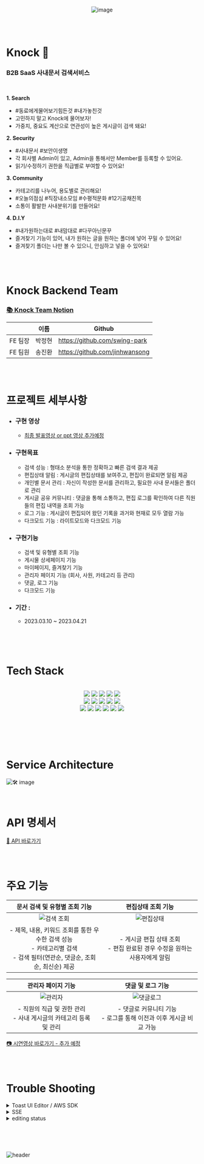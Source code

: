<br>

<div align=center>

![image](https://blog.kakaocdn.net/dn/bztGQh/btsaw9ePO9D/pjNReUpXKg8aIXAruhgCu1/img.gif)

</div>

<br><br>

# Knock 🚪
### B2B SaaS 사내문서 검색서비스
<br>

<b>1. Search</b>
- #동료에게물어보기힘든것 #내가놓친것
- 고민하지 말고 Knock에 물어보자!
- 가중치, 중요도 계산으로 연관성이 높은 게시글이 검색 돼요!

<b>2. Security</b>
- #사내문서 #보안이생명
- 각 회사별 Admin이 있고, Admin을 통해서만 Member를 등록할 수 있어요.
- 읽기/수정하기 권한을 직급별로 부여할 수 있어요!

<b>3. Community</b>
- 카테고리를 나누어, 용도별로 관리해요!
- #오늘의점심 #직장내소모임 #수평적문화 #12기공채친목
- 소통이 활발한 사내분위기를 만들어요!

<b>4. D.I.Y</b>
- #내가원하는대로 #내맘대로 #다꾸아닌문꾸
- 즐겨찾기 기능이 있어, 내가 원하는 글을 원하는 폴더에 넣어 꾸밀 수 있어요!
- 즐겨찾기 폴더는 나만 볼 수 있으니, 안심하고 넣을 수 있어요!
  <br><br><br><br>


# Knock Backend Team
### [📚 Knock Team Notion](https://www.notion.so/Knock-a9dbba271c2645559d9a1d965357e146) <br>

|     | 이름   | Github |
|-----|------|--------|
| FE 팀장 | 박정현  | https://github.com/swing-park |
| FE 팀원 | 송진환  | https://github.com/jinhwansong |

<br><br>

# 프로젝트 세부사항
- ### 구현 영상<br>
  - [최종 발표영상 or ppt 영상 추가예정]() <br>
- ###  구현목표
  - 검색 성능 : 형태소 분석을 통한 정확하고 빠른 검색 결과 제공
  - 편집상태 알림 : 게시글의 편집상태를 보여주고, 편집이 완료되면 알림 제공
  - 개인별 문서 관리 : 자신이 작성한 문서를 관리하고, 필요한 사내 문서들은 폴더로 관리
  - 게시글 공유 커뮤니티 : 댓글을 통해 소통하고, 편집 로그를 확인하여 다른 직원들의 편집 내역을 조회 가능
  - 로그 기능 : 게시글이 편집되어 왔던 기록을 과거와 현재로 모두 열람 가능
  - 다크모드 기능 : 라이트모드와 다크모드 기능  
- ###  구현기능
  - 검색 및 유형별 조회 기능
  - 게시물 상세페이지 기능
  - 마이페이지, 즐겨찾기 기능
  - 관리자 페이지 기능 (회사, 사원, 카테고리 등 관리)
  - 댓글, 로그 기능
  - 다크모드 기능
- ### 기간 :
  - 2023.03.10 ~ 2023.04.21

<br><br><br>

# Tech Stack

<br>
<div align=center> 
  <img src="https://img.shields.io/badge/React-61DAFB?style=flat-square&logo=React&logoColor=white">
  <img src="https://img.shields.io/badge/Html5-E34F26?style=flat-square&logo=Html5&logoColor=white">
  <img src="https://img.shields.io/badge/Css3-1572B6?style=flat-square&logo=Css3&logoColor=white">
  <img src="https://img.shields.io/badge/Javascript-F7DF1E?style=flat-square&logo=Javascript&logoColor=white"> 
  <img src="https://img.shields.io/badge/Typescript-3178C6?style=flat-square&logo=Typescript&logoColor=white">
  <br>
  
  <img src="https://img.shields.io/badge/Axios-5A29E4?style=flat-square&logo=Axios&logoColor=white">
  <img src="https://img.shields.io/badge/ReactQuery-FF4154?style=flat-square&logo=ReactQuery&logoColor=white">
  <img src="https://img.shields.io/badge/Recoil-1572B6?style=flat-square&logo=Recoil&logoColor=white">
  <img src="https://img.shields.io/badge/ReactRouter-CA4245?style=flat-square&logo=Reactrouter&logoColor=white">
  <img src="https://img.shields.io/badge/styledcomponents-DB7093?style=flat-square&logo=styledcomponents&logoColor=white">
  <br>
  
  <img src="https://img.shields.io/badge/Aws-sdk-E34F26?style=flat-square&logo=Aws-sdk&logoColor=white">
  <img src="https://img.shields.io/badge/Npm-CB3837?style=flat-square&logo=Npm&logoColor=white">
  <img src="https://img.shields.io/badge/vercel-000000?style=flat-square&logo=vercel&logoColor=white">
  <img src="https://img.shields.io/badge/notion-000000?style=flat-square&logo=notion&logoColor=white">
  <img src="https://img.shields.io/badge/github-181717?style=flat-square&logo=github&logoColor=white">
  <img src="https://img.shields.io/badge/sourcetree-0052CC?style=flat-square&logo=sourcetree&logoColor=white">
  <br>

</div>

<br><br><br><br>

# Service Architecture
![🛠️ image](https://img1.daumcdn.net/thumb/R1280x0/?scode=mtistory2&fname=https%3A%2F%2Fblog.kakaocdn.net%2Fdn%2FcqJt5s%2FbtsaXl6DMeO%2FBrNlkwhkQu7PazYIxRGTxk%2Fimg.png)

<br>


# API 명세서
[📄 API 바로가기](https://www.notion.so/API-7576e48635ea4890a06d95cc2657a1a0)

<br><br>

# 주요 기능

| 문서 검색 및 유형별 조회 기능 | 편집상태 조회 기능 |
|:------:|:------:|
| ![검색 조회](https://img1.daumcdn.net/thumb/R1280x0/?scode=mtistory2&fname=https%3A%2F%2Fblog.kakaocdn.net%2Fdn%2F4uwWX%2FbtsaJUVJxPH%2FFWx8neryT434R63qB3k9Qk%2Fimg.png) | ![편집상태](https://img1.daumcdn.net/thumb/R1280x0/?scode=mtistory2&fname=https%3A%2F%2Fblog.kakaocdn.net%2Fdn%2FeRf5I5%2FbtsaqPOT3LP%2FXBLW7tgwkHmAYiEu6TBvy1%2Fimg.png) |
|- 제목, 내용, 키워드 조회를 통한 우수한 검색 성능<br> - 카테고리별 검색<br> - 검색 필터(연관순, 댓글순, 조회순, 최신순) 제공 <br> |- 게시글 편집 상태 조회<br> - 편집 완료된 경우 수정을 원하는 사용자에게 알림<br> |

| 관리자 페이지 기능 | 댓글 및 로그 기능  |
|:------:|:------:|
| ![관리자](https://img1.daumcdn.net/thumb/R1280x0/?scode=mtistory2&fname=https%3A%2F%2Fblog.kakaocdn.net%2Fdn%2FE4V5x%2FbtsamXGbUiJ%2F9cZBLjXNvOFt3uNlS4DUg1%2Fimg.png) | ![댓글로그](https://img1.daumcdn.net/thumb/R1280x0/?scode=mtistory2&fname=https%3A%2F%2Fblog.kakaocdn.net%2Fdn%2FySs8E%2FbtsajdpKFK6%2FIi09fic5HemPuNjvb32Vs1%2Fimg.png) |
|- 직원의 직급 및 권한 관리<br> - 사내 게시글의 카테고리 등록 및 관리<br> |- 댓글로 커뮤니티 기능 <br> - 로그를 통해 이전과 이후 게시글 비교 가능 <br> |

[📷 시연영상 바로가기 - 추가 예정](https://www.notion.so/Knock-a9dbba271c2645559d9a1d965357e146)

<br><br>


# Trouble Shooting

<details>
<summary> Toast UI Editor / AWS SDK </summary>
<div markdown="1">  
<br>
 -Toast UI Editor는 마크다운 에디터를 구현한 오픈 소스 라이브러리로, 사용자가 텍스트를 마크다운 형식으로 작성하면 해당 마크다운을 HTML로 변환하여 보여주는 기능을 제공합니다. 또한, 다양한 플러그인을 제공하여 사용자가 편리하게 에디터를 사용할 수 있습니다.

이 중에서 이미지 첨부 기능을 사용하기 위해서는 클라이언트에서 이미지를 서버에 업로드하고 링크를 받아와야 합니다. AWS SDK 라이브러리를 이용하면 Amazon Web Services의 다양한 서비스들을 JavaScript에서 사용할 수 있습니다. 이 중에서 S3 서비스는 클라우드 스토리지 서비스로, 이용자는 이를 이용하여 파일을 저장하고, 검색하고, 다운로드할 수 있습니다.

따라서, AWS SDK 라이브러리를 이용하여 Toast UI Editor에서 이미지를 업로드하는 커스텀 훅을 제작하여, 사용자가 편리하게 이미지 첨부 기능을 사용할 수 있게하였습니.

이러한 방법을 사용하면, 신입 사원들이 찾기 어려운 내용도 검색하여 찾을 수 있고, 선임들은 이를 통해 빠르고 쉽게 정보를 공유할 수 있습니다. 또한, Toast UI Editor와 AWS SDK 라이브러리를 이용하여 간편하게 이미지를 업로드하고 첨부하는 기능을 구현할 수 있기 때문에, 이를 활용하여 다양한 프로젝트에서 활용할 수 있습니다.
</div>
</details>

<details>
<summary> SSE </summary>
<div markdown="1">
    <br>
 -SSE(Server-Sent Events)는 웹 애플리케이션에서 서버로부터 실시간으로 데이터를 받아와 화면에 표시할 수 있는 기술입니다. 이를 사용하면 WebSocket과 같은 양방향 통신을 필요로 하지 않으므로 서버 측에서도 부담이 적습니다.

하지만 SSE API call을 할 때, request에 인증 헤더를 추가해야 하는 경우가 있습니다. 이때 문제가 발생할 수 있는데, 일부 브라우저에서는 인증 헤더가 적용되지 않아 API call이 실패하는 경우가 있습니다.

이러한 문제를 해결하기 위해 Event-source-polyfill 라이브러리를 사용하였습니다. 이 라이브러리는 eventSource 객체에 xhr header를 주입하는 방식으로 인증 헤더를 추가할 수 있도록 지원해줍니다.

이를 사용하여 SSE API call을 수행하면 인증 헤더가 제대로 적용되어 API call이 정상적으로 수행하였 SSE API call에 대한 문제를 해결하였습니다.

</div>
</details>


<details>
<summary> editing status </summary>
<div markdown="1">
    <br>
 - 게시글 수정 후 editing status가 업데이트되지 않는 이슈는 사용자 경험에 영향을 미치는 큰 문제였습니다. 따라서 이 문제를 해결하기 위해 적극적으로 접근했습니다.

우선적으로, 문제가 발생한 시나리오를 이해하고 문제가 발생하는 부분을 파악했습니다. 게시글 수정시점에 페이지를 이동하는 과정에서, editing status가 업데이트되지 않았습니다.

이 문제를 해결하기 위해, history 라이브러리를 이용하여 페이지 이동 이벤트를 감지하고, 해당 시점에 editing status를 변경하는 로직을 추가했습니다. 이를 통해 게시글 수정 및 삭제 시점에 페이지 이동 이벤트를 감지하고, 적절하게 editing status가 업데이트되도록 하였습니다.

또한, 이 문제를 해결하는 과정에서 우리 팀은 사용자 경험을 고려한 다양한 시나리오를 고려하고, 이에 따른 다양한 테스트를 수행했습니다. 이를 통해 문제를 해결하고, 사용자에게 더 나은 경험을 제공할 수 있었습니다.

이번 이슈를 통해 우리 팀은 문제 해결에 대한 전략과 문제 발생 시 빠르게 대처하는 능력을 향상시켰습니다. 이를 통해 우리 서비스의 안정성과 사용자 경험을 높일 수 있었습니다.
</div>
</details>


<br><br><br>

![header](https://capsule-render.vercel.app/api?type=waving&color=auto&height=200&section=header&text=Thank%20you%20for%20watching&fontSize=50)

